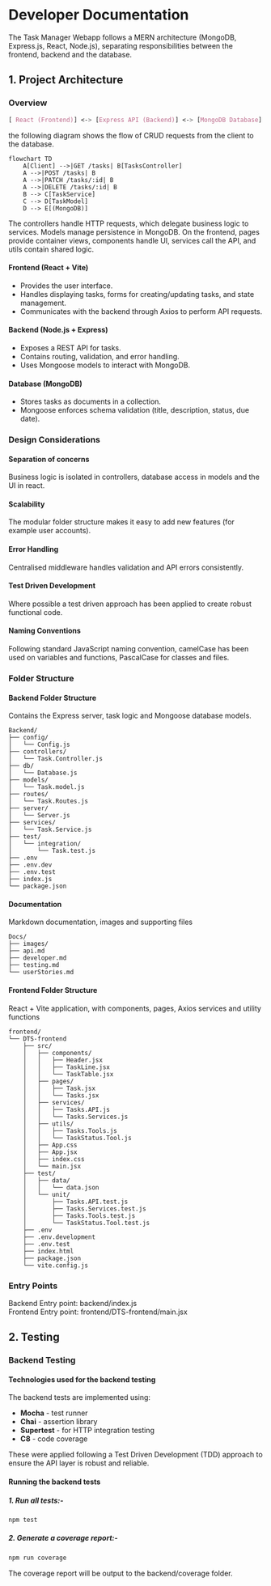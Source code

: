 # Developer Documentation

The Task Manager Webapp follows a MERN architecture (MongoDB, Express.js, React, Node.js), separating responsibilities between the frontend, backend and the database.

## 1. Project Architecture

### Overview

```css
[ React (Frontend)] <-> [Express API (Backend)] <-> [MongoDB Database]
```

the following diagram shows the flow of CRUD requests from the client to the database.

```mermaid
flowchart TD
    A[Client] -->|GET /tasks| B[TasksController]
    A -->|POST /tasks| B
    A -->|PATCH /tasks/:id| B
    A -->|DELETE /tasks/:id| B
    B --> C[TaskService]
    C --> D[TaskModel]
    D --> E[(MongoDB)]
```

The controllers handle HTTP requests, which delegate business logic to services. Models manage persistence in MongoDB. On the frontend, pages provide container views, components handle UI, services call the API, and utils contain shared logic.

#### Frontend (React + Vite)

- Provides the user interface.
- Handles displaying tasks, forms for creating/updating tasks, and state management.
- Communicates with the backend through Axios to perform API requests.

#### Backend (Node.js + Express)

- Exposes a REST API for tasks.
- Contains routing, validation, and error handling.
- Uses Mongoose models to interact with MongoDB.
  
#### Database (MongoDB)

- Stores tasks as documents in a collection.
- Mongoose enforces schema validation (title, description, status, due date).

### Design Considerations

#### Separation of concerns

Business logic is isolated in controllers, database access in models and the UI in react.

#### Scalability

The modular folder structure makes it easy to add new features (for example user accounts).

#### Error Handling

Centralised middleware handles validation and API errors consistently.

#### Test Driven Development

Where possible a test driven approach has been applied to create robust functional code.

#### Naming Conventions

Following standard JavaScript naming convention, camelCase has been used on variables and functions, PascalCase for classes and files.
  
### Folder Structure

#### Backend Folder Structure

Contains the Express server, task logic and Mongoose database models.

``` text
Backend/
├── config/
│   └── Config.js
├── controllers/
│   └── Task.Controller.js
├── db/
│   └── Database.js
├── models/
│   └── Task.model.js
├── routes/
│   └── Task.Routes.js
├── server/
│   └── Server.js
├── services/
│   └── Task.Service.js
├── test/
│   └── integration/
│       └── Task.test.js
├── .env
├── .env.dev
├── .env.test
├── index.js
└── package.json
```

#### Documentation

Markdown documentation, images and supporting files

``` text
Docs/
├── images/
├── api.md
├── developer.md
├── testing.md
└── userStories.md
```

#### Frontend Folder Structure

React + Vite application, with components, pages, Axios services and utility functions

```text
frontend/
└── DTS-frontend
    ├── src/
    │   ├── components/
    │   │   ├── Header.jsx
    │   │   ├── TaskLine.jsx
    │   │   └── TaskTable.jsx
    │   ├── pages/
    │   │   ├── Task.jsx
    │   │   └── Tasks.jsx
    │   ├── services/
    │   │   ├── Tasks.API.js
    │   │   └── Tasks.Services.js
    │   ├── utils/
    │   │   ├── Tasks.Tools.js
    │   │   └── TaskStatus.Tool.js
    │   ├── App.css
    │   ├── App.jsx
    │   ├── index.css
    │   └── main.jsx
    ├── test/
    │   ├── data/
    │   │   └── data.json
    │   └── unit/
    │       ├── Tasks.API.test.js
    │       ├── Tasks.Services.test.js
    │       ├── Tasks.Tools.test.js
    │       └── TaskStatus.Tool.test.js
    ├── .env
    ├── .env.development
    ├── .env.test
    ├── index.html
    ├── package.json
    └── vite.config.js
```

### Entry Points

Backend Entry point: backend/index.js  
Frontend Entry point: frontend/DTS-frontend/main.jsx

## 2. Testing

### Backend Testing

#### Technologies used for the backend testing

The backend tests are implemented using:

- **Mocha** - test runner
- **Chai** - assertion library
- **Supertest** - for HTTP integration testing
- **C8** - code coverage

These were applied following a Test Driven Development (TDD) approach to ensure the API layer is robust and reliable.

#### Running the backend tests

##### 1. Run all tests:-

```bash
npm test
```

##### 2. Generate a coverage report:-

```bash
npm run coverage
```

The coverage report will be output to the backend/coverage folder.
